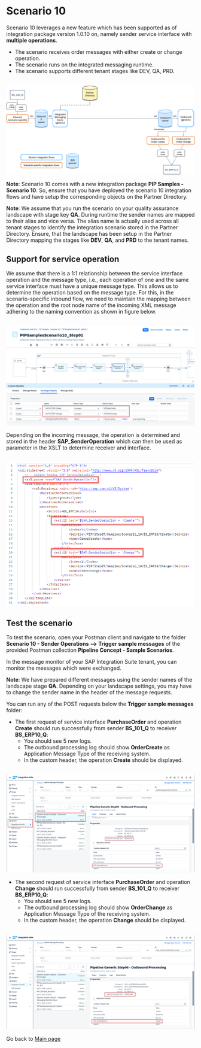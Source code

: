 # Scenario 10

Scenario 10 leverages a new feature which has been supported as of integration package version 1.0.10 on, namely sender service interface with **multiple operations**.
- The scenario receives order messages with either create or change operation.
- The scenario runs on the integrated messaging runtime.
- The scenario supports different tenant stages like DEV, QA, PRD.

<br>![](/images/Scenario_10.png)

**Note**: Scenario 10 comes with a new integration package **PIP Samples - Scenario 10**. So, ensure that you have deployed the scenario 10 integration flows
and have setup the corresponding objects on the Partner Directory.

**Note**: We assume that you run the scenario on your quality assurance landscape with stage key **QA**. During runtime the sender names are mapped to their alias and vice versa.
The alias name is actually used across all tenant stages to identify the integration scenario stored in the Partner Directory.
Ensure, that the landscape has been setup in the Partner Directory mapping the stages like **DEV**, **QA**, and **PRD** to the tenant names.

## Support for service operation

We assume that there is a 1:1 relationship between the service interface operation and the message type, i.e.,
each operation of one and the same service interface must have a unique message type. This allows us to determine the operation based on the message type.
For this, in the scenario-specific inbound flow, we need to maintain the mapping between the operation and the root node name of the incoming XML message adhering to the naming convention as shown in figure below.

<br>![](/images/22_01_Scenario10_inbound_flow.png)

Depending on the incoming message, the operation is determined and stored in the header **SAP_SenderOperation** which can then be used as parameter in the XSLT to determine receiver and interface.

<br>![](/images/22_02_Scenario10_xslt.png)

## Test the scenario
To test the scenario, open your Postman client and navigate to the folder **Scenario 10 - Sender Operations --> Trigger sample messages** of the provided Postman collection **Pipeline Concept - Sample Scenarios**.

In the message monitor of your SAP Integration Suite tenant, you can monitor the messages which were exchanged.

**Note**: We have prepared different messages using the sender names of the landscape stage **QA**. Depending on your landscape settings, you may have to change the sender name in the header of the message requests.

You can run any of the POST requests below the **Trigger sample messages** folder:
- The first request of service interface **PurchaseOrder** and operation **Create** should run successfully from sender **BS_101_Q** to receiver **BS_ERP10_Q**:
  - You should see 5 new logs.
  - The outbound processing log should show **OrderCreate** as Application Message Type of the receiving system.
  - In the custom header, the operation **Create** should be displayed.

<br>![](/images/22_04_Scenario10_message_moni_create.png)

- The second request of service interface **PurchaseOrder** and operation **Change** should run successfully from sender **BS_101_Q** to receiver **BS_ERP10_Q**:
  - You should see 5 new logs.
  - The outbound processing log should show **OrderChange** as Application Message Type of the receiving system.
  - In the custom header, the operation **Change** should be displayed.

<br>![](/images/22_06_Scenario10_message_moni_change.png)

Go back to [Main page](../../README.md)
